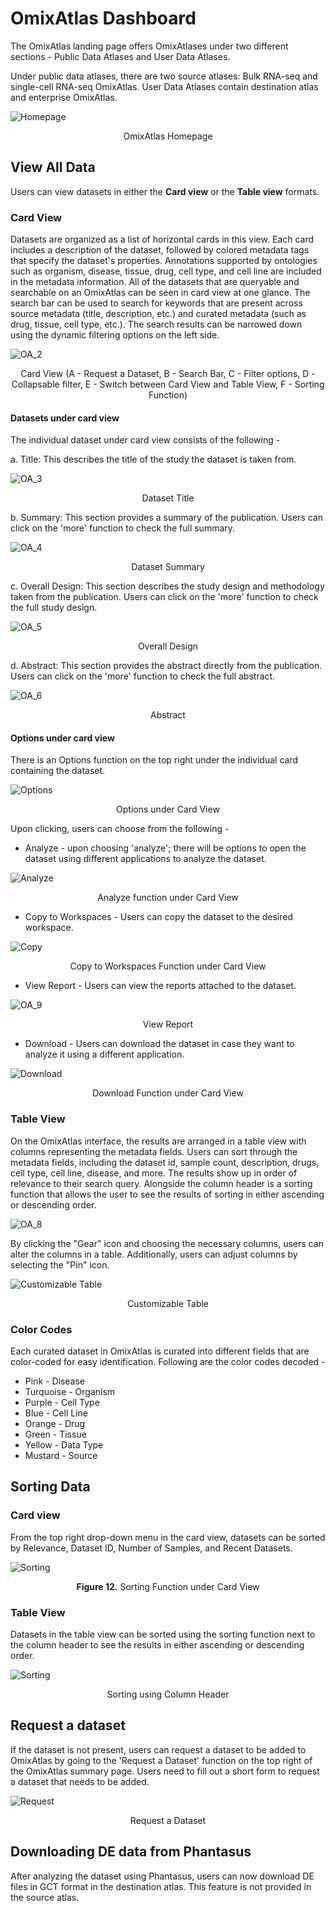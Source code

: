 # OmixAtlas Dashboard

The OmixAtlas landing page offers OmixAtlases under two different sections - Public Data Atlases and User Data Atlases.

Under public data atlases, there are two source atlases: Bulk RNA-seq and single-cell RNA-seq OmixAtlas. User Data Atlases contain destination atlas and enterprise OmixAtlas.

![Homepage](../img/OmixAtlas-Images/OA_1.png) <center> OmixAtlas Homepage</center>

## View All Data

Users can view datasets in either the **Card view** or the **Table view** formats.

### Card View

Datasets are organized as a list of horizontal cards in this view. Each card includes a description of the dataset, followed by colored metadata tags that specify the dataset's properties. Annotations supported by ontologies such as organism, disease, tissue, drug, cell type, and cell line are included in the metadata information. All of the datasets that are queryable and searchable on an OmixAtlas can be seen in card view at one glance. The search bar can be used to search for keywords that are present across source metadata (title, description, etc.) and curated metadata (such as drug, tissue, cell type, etc.). The search results can be narrowed down using the dynamic filtering options on the left side.

![OA_2](https://github.com/ElucidataInc/polly-docs/assets/107244183/f4aeb94c-f24f-40a1-a854-3946a0381f2c) <center>Card View (A - Request a Dataset, B - Search Bar, C - Filter options, D - Collapsable filter, E - Switch between Card View and Table View, F - Sorting Function)</center>


#### Datasets under card view

The individual dataset under card view consists of the following -

a. Title: This describes the title of the study the dataset is taken from.

![OA_3](https://github.com/ElucidataInc/polly-docs/assets/107244183/dbfdd0d8-0d13-4f7b-b882-4e0ef8326387) <center> Dataset Title</center>

b. Summary: This section provides a summary of the publication. Users can click on the 'more' function to check the full summary.

![OA_4](https://github.com/ElucidataInc/polly-docs/assets/107244183/23a5234d-c4dc-4a18-ab6c-f3908ea96736) <center> Dataset Summary</center>

c. Overall Design: This section describes the study design and methodology taken from the publication. Users can click on the 'more' function to check the full study design.

![OA_5](https://github.com/ElucidataInc/polly-docs/assets/107244183/73c6c6a8-cb4b-4bae-a7d5-0078039c4976) <center> Overall Design</center>

d. Abstract: This section provides the abstract directly from the publication. Users can click on the 'more' function to check the full abstract.

![OA_6](https://github.com/ElucidataInc/polly-docs/assets/107244183/a6df5cf1-08cd-47af-b582-822fa2f8dacc) <center> Abstract</center>

#### Options under card view

There is an Options function on the top right under the individual card containing the dataset.

![Options](../img/OmixAtlas-Images/11.png) <center> Options under Card View</center>

Upon clicking, users can choose from the following -

- Analyze - upon choosing 'analyze'; there will be options to open the dataset using different applications to analyze the dataset.

![Analyze](../img/OmixAtlas-Images/12.png) <center>Analyze function under Card View</center>

- Copy to Workspaces - Users can copy the dataset to the desired workspace.

![Copy](../img/OmixAtlas-Images/13.png) <center>Copy to Workspaces Function under Card View</center>

- View Report - Users can view the reports attached to the dataset.

![OA_9](https://github.com/ElucidataInc/polly-docs/assets/107244183/40d745dd-26f9-46e7-ac88-1f7227b4f44d) <center>View Report</center>


- Download - Users can download the dataset in case they want to analyze it using a different application.

![Download](../img/OmixAtlas-Images/14.png) <center>Download Function under Card View</center>


### Table View

On the OmixAtlas interface, the results are arranged in a table view with columns representing the metadata fields. Users can sort through the metadata fields, including the dataset id, sample count, description, drugs, cell type, cell line, disease, and more. The results show up in order of relevance to their search query. Alongside the column header is a sorting function that allows the user to see the results of sorting in either ascending or descending order.

![OA_8](https://github.com/ElucidataInc/polly-docs/assets/107244183/49fe7e35-7f82-4a32-91f4-18418e22736d)

By clicking the "Gear" icon and choosing the necessary columns, users can alter the columns in a table. Additionally, users can adjust columns by selecting the "Pin" icon. 

![Customizable Table](../img/OmixAtlas-Images/16.png) <center> Customizable Table</center>

### Color Codes

Each curated dataset in OmixAtlas is curated into different fields that are color-coded for easy identification. Following are the color codes decoded -

- Pink - Disease
- Turquoise - Organism
- Purple - Cell Type
- Blue - Cell Line
- Orange - Drug
- Green - Tissue
- Yellow - Data Type
- Mustard - Source

## Sorting Data

### Card view

From the top right drop-down menu in the card view, datasets can be sorted by Relevance, Dataset ID, Number of Samples, and Recent Datasets.

![Sorting](../img/OmixAtlas-Images/17.png) <center>**Figure 12.** Sorting Function under Card View</center>


### Table View

Datasets in the table view can be sorted using the sorting function next to the column header to see the results in either ascending or descending order.

![Sorting](../img/OmixAtlas-Images/18.png) <center> Sorting using Column Header</center>

## Request a dataset

If the dataset is not present, users can request a dataset to be added to OmixAtlas by going to the 'Request a Dataset' function on the top right of the OmixAtlas summary page. Users need to fill out a short form to request a dataset that needs to be added.

![Request](../img/OmixAtlas-Images/24.png) <center> Request a Dataset</center>


## Downloading DE data from Phantasus

After analyzing the dataset using Phantasus, users can now download DE files in GCT format in the destination atlas. This feature is not provided in the source atlas.
